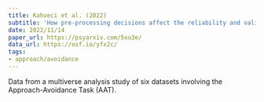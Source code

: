 ```yaml
---
title: Kahveci et al. (2022)
subtitle: 'How pre-processing decisions affect the reliability and validity of the Approach-Avoidance Task: Evidence from simulations and multiverse analyses with six datasets'
date: 2022/11/14
paper_url: https://psyarxiv.com/5xu3e/
data_url: https://osf.io/yfx2c/
tags:
- approach/avoidance
---
```


Data from a multiverse analysis study of six datasets involving the Approach-Avoidance Task (AAT).
